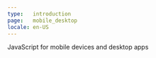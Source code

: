 ```yaml
---
type:   introduction
page:   mobile_desktop
locale: en-US
---
```


JavaScript for mobile devices and desktop apps